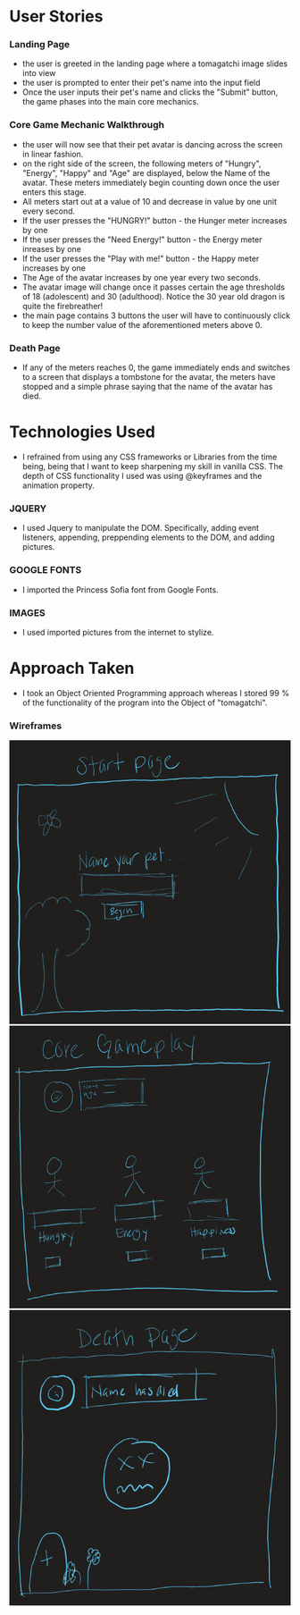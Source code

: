 # User Stories
### Landing Page
- the user is greeted in the landing page where a tomagatchi image slides into view
- the user is prompted to enter their pet's name into the input field
- Once the user inputs their pet's name and clicks the "Submit" button, the game phases into the main core mechanics.

### Core Game Mechanic Walkthrough
- the user will now see that their pet avatar is dancing across the screen in linear fashion.
- on the right side of the screen, the following meters of "Hungry", "Energy", "Happy" and "Age" are displayed, below the Name of the avatar.  These meters immediately begin counting down once the user enters this stage.
- All meters start out at a value of 10 and decrease in value by one unit every second. 
- If the user presses the "HUNGRY!" button - the Hunger meter increases by one
- If the user presses the "Need Energy!" button - the Energy meter inreases by one
- If the user presses the "Play with me!" button - the Happy meter increases by one
- The Age of the avatar increases by one year every two seconds.  
- The avatar image will change once it passes certain the age thresholds of 18 (adolescent) and 30 (adulthood).  Notice the 30 year old dragon is quite the firebreather!    
- the main page contains 3 buttons the user will have to continuously click to keep the number value of the aforementioned meters above 0.  

### Death Page
- If any of the meters reaches 0, the game immediately ends and switches to a screen that displays a tombstone for the avatar, the meters have stopped and a simple phrase saying that the name of the avatar has died.  

# Technologies Used

- I refrained from using any CSS frameworks or Libraries from the time being, being that I want to keep sharpening my skill in vanilla CSS.  The depth of CSS functionality I used was using @keyframes and the animation property.

### JQUERY
- I used Jquery to manipulate the DOM.  Specifically, adding event listeners, appending, preppending elements to the DOM, and adding pictures.  

### GOOGLE FONTS
- I imported the Princess Sofia font from Google Fonts. 

### IMAGES
- I used imported pictures from the internet to stylize.

# Approach Taken

- I took an Object Oriented Programming approach whereas I stored 99 % of the functionality of the program into the Object of "tomagatchi".  

### Wireframes

![Wireframe 1: Start page](images/wireframe1.png)
![Wireframe 2: Main page](images/wireframe2.png)
![Wireframe 3: Death page](images/wireframe3.png)


